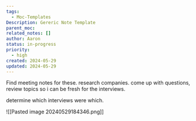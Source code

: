 ```yaml
---
tags:
  - Moc-Templates
Description: Gereric Note Template
parent_moc: 
related_notes: []
author: Aaron
status: in-progress
priority:
  - high
created: 2024-05-29
updated: 2024-05-29
---
```

Find meeting notes for these. research companies. come up with questions, review topics so i can be fresh for the interviews. 

determine which interviews were which. 

![[Pasted image 20240529184346.png]]


